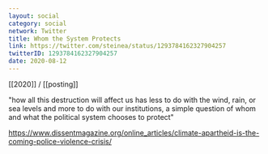 ```yaml
---
layout: social
category: social
network: Twitter
title: Whom the System Protects
link: https://twitter.com/steinea/status/1293784162327904257
twitterID: 1293784162327904257
date: 2020-08-12
---
```


[[2020]] / [[posting]]

"how all this destruction will affect us has less to do with the wind, rain, or sea levels and more to do with our institutions, a simple question of whom and what the political system chooses to protect"

<https://www.dissentmagazine.org/online_articles/climate-apartheid-is-the-coming-police-violence-crisis/>
